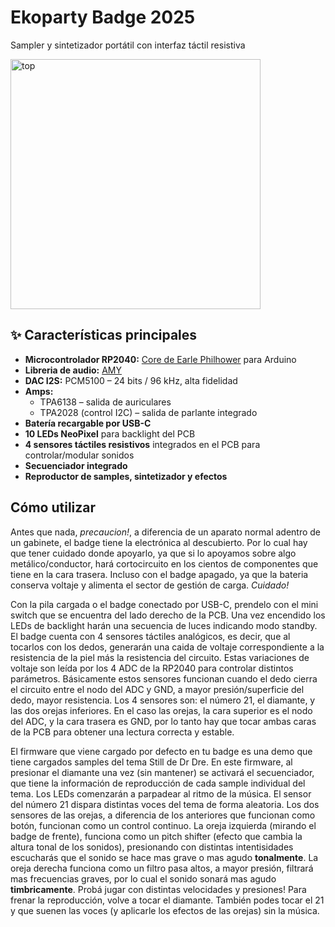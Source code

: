 # Ekoparty Badge 2025
Sampler y sintetizador portátil con interfaz táctil resistiva

<img width="400" height="400" alt="top" src="https://github.com/user-attachments/assets/4f4eef39-ad58-40c7-97ec-2b52d8b22233" />

## ✨ Características principales
- **Microcontrolador RP2040:** [Core de Earle Philhower](https://github.com/earlephilhower/arduino-pico) para Arduino
- **Libreria de audio:** [AMY](https://github.com/shorepine/amy)
- **DAC I2S:** PCM5100 – 24 bits / 96 kHz, alta fidelidad
- **Amps:**
  - TPA6138 – salida de auriculares
  - TPA2028 (control I2C) – salida de parlante integrado
- **Batería recargable por USB-C**
- **10 LEDs NeoPixel** para backlight del PCB
- **4 sensores táctiles resistivos** integrados en el PCB para controlar/modular sonidos
- **Secuenciador integrado**
- **Reproductor de samples, sintetizador y efectos**

## Cómo utilizar
Antes que nada, *precaucion!*, a diferencia de un aparato normal adentro de un gabinete, el badge tiene la electrónica al descubierto. Por lo cual hay que tener cuidado donde apoyarlo, ya que si lo apoyamos sobre algo metálico/conductor, hará cortocircuito en los cientos de componentes que tiene en la cara trasera. Incluso con el badge apagado, ya que la bateria conserva voltaje y alimenta el sector de gestión de carga. *Cuidado!*

Con la pila cargada o el badge conectado por USB-C, prendelo con el mini switch que se encuentra del lado derecho de la PCB. Una vez encendido los LEDs de backlight harán una secuencia de luces indicando modo standby.
El badge cuenta con 4 sensores táctiles analógicos, es decir, que al tocarlos con los dedos, generarán una caida de voltaje correspondiente a la resistencia de la piel más la resistencia del circuito. Estas variaciones de voltaje son leída por los 4 ADC de la RP2040 para controlar distintos parámetros. Básicamente estos sensores funcionan cuando el dedo cierra el circuito entre el nodo del ADC y GND, a mayor presión/superficie del dedo, mayor resistencia.
Los 4 sensores son: el número 21, el diamante, y las dos orejas inferiores. En el caso las orejas, la cara superior es el nodo del ADC, y la cara trasera es GND, por lo tanto hay que tocar ambas caras de la PCB para obtener una lectura correcta y estable.

El firmware que viene cargado por defecto en tu badge es una demo que tiene cargados samples del tema Still de Dr Dre. En este firmware, al presionar el diamante una vez (sin mantener) se activará el secuenciador, que tiene la información de reproducción de cada sample individual del tema. Los LEDs comenzarán a parpadear al ritmo de la música. El sensor del número 21 dispara distintas voces del tema de forma aleatoria. 
Los dos sensores de las orejas, a diferencia de los anteriores que funcionan como botón,  funcionan como un control continuo. La oreja izquierda (mirando el badge de frente), funciona como un pitch shifter (efecto que cambia la altura tonal de los sonidos), presionando con distintas intentisidades escucharás que el sonido se hace mas grave o mas agudo **tonalmente**.
La oreja derecha funciona como un filtro pasa altos, a mayor presión, filtrará mas frecuencias graves, por lo cual el sonido sonará mas agudo **timbricamente**. Probá jugar con distintas velocidades y presiones!
Para frenar la reproducción, volve a tocar el diamante. También podes tocar el 21 y que suenen las voces (y aplicarle los efectos de las orejas) sin la música. 

